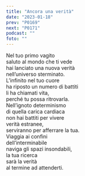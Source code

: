 ```yaml
---
title: "Ancora una verità"
date: "2023-01-18"
prev: "P0169"
next: "P0171"
podcast: ""
foto: ""
---
```


Nel tuo primo vagito  
saluto al mondo che ti vede  
hai lanciato una nuova verità  
nell’universo sterminato.  
L’infinito nel tuo cuore  
ha riposto un numero di battiti  
li ha chiamati vita,  
perché tu possa ritrovarla.  
Nell’ignoto determinismo  
di quella carica cardiaca  
non hai battiti per vivere  
verità estranee,  
serviranno per afferrare la tua.  
Viaggia ai confini  
dell’interminabile  
naviga gli spazi insondabili,  
la tua ricerca  
sarà la verità  
al termine ad attenderti.
